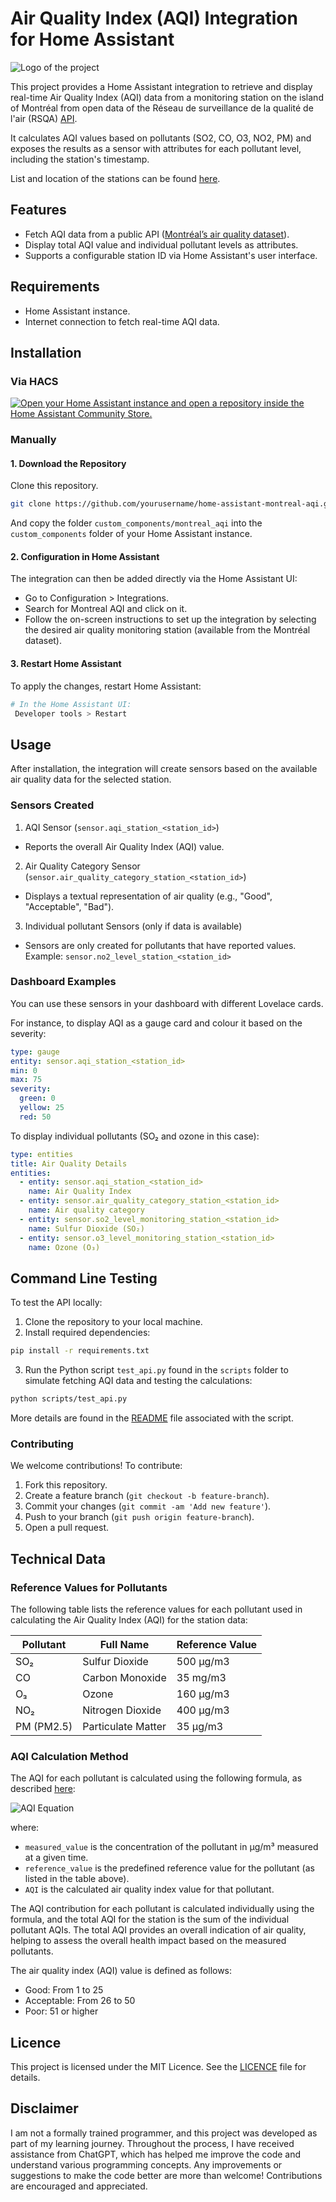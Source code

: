 # Air Quality Index (AQI) Integration for Home Assistant

![Logo of the project](montreal_aqi_logo.png)

This project provides a Home Assistant integration to retrieve and display real-time Air Quality Index (AQI) data from a monitoring station on the island of Montréal from open data of the Réseau de surveillance de la qualité de l'air (RSQA) [API](https://donnees.montreal.ca/dataset/rsqa-indice-qualite-air/resource/a25fdea2-7e86-42ac-8301-ca77db3ff17e). 

It calculates AQI values based on pollutants (SO2, CO, O3, NO2, PM) and exposes the results as a sensor with attributes for each pollutant level, including the station's timestamp.

List and location of the stations can be found [here](https://donnees.montreal.ca/dataset/rsqa-liste-des-stations/resource/29db5545-89a4-4e4a-9e95-05aa6dc2fd80).

## Features

- Fetch AQI data from a public API ([Montréal’s air quality dataset](https://donnees.montreal.ca/dataset/rsqa-indice-qualite-air/resource/a25fdea2-7e86-42ac-8301-ca77db3ff17e)).
- Display total AQI value and individual pollutant levels as attributes.
- Supports a configurable station ID via Home Assistant's user interface.

## Requirements

- Home Assistant instance.
- Internet connection to fetch real-time AQI data.

## Installation

### Via HACS

[![Open your Home Assistant instance and open a repository inside the Home Assistant Community Store.](https://my.home-assistant.io/badges/hacs_repository.svg)](https://my.home-assistant.io/redirect/hacs_repository/?owner=Normand+Cyr&repository=https%3A%2F%2Fgithub.com%2Fnormcyr%2Fhome-assistant-montreal-aqi)

### Manually

#### 1. Download the Repository

Clone this repository.

```bash
git clone https://github.com/yourusername/home-assistant-montreal-aqi.git
```

And copy the folder `custom_components/montreal_aqi` into the `custom_components` folder of your Home Assistant instance.

#### 2. Configuration in Home Assistant

The integration can then be added directly via the Home Assistant UI:

- Go to Configuration > Integrations.
- Search for Montreal AQI and click on it.
- Follow the on-screen instructions to set up the integration by selecting the desired air quality monitoring station (available from the Montréal dataset).

#### 3. Restart Home Assistant

To apply the changes, restart Home Assistant:

```bash
# In the Home Assistant UI:
 Developer tools > Restart
```

## Usage

After installation, the integration will create sensors based on the available air quality data for the selected station.

### Sensors Created

1. AQI Sensor (`sensor.aqi_station_<station_id>`)
  
- Reports the overall Air Quality Index (AQI) value.

2. Air Quality Category Sensor (`sensor.air_quality_category_station_<station_id>`)

- Displays a textual representation of air quality (e.g., "Good", "Acceptable", "Bad").

3. Individual pollutant Sensors (only if data is available)
- Sensors are only created for pollutants that have reported values. Example: `sensor.no2_level_station_<station_id>`

### Dashboard Examples

You can use these sensors in your dashboard with different Lovelace cards. 

For instance, to display AQI as a gauge card and colour it based on the severity:

```yaml
type: gauge
entity: sensor.aqi_station_<station_id>
min: 0
max: 75
severity:
  green: 0
  yellow: 25
  red: 50
```

To display individual pollutants (SO₂ and ozone in this case):

```yaml
type: entities
title: Air Quality Details
entities:
  - entity: sensor.aqi_station_<station_id>
    name: Air Quality Index
  - entity: sensor.air_quality_category_station_<station_id>
    name: Air quality category
  - entity: sensor.so2_level_monitoring_station_<station_id>
    name: Sulfur Dioxide (SO₂)
  - entity: sensor.o3_level_monitoring_station_<station_id>
    name: Ozone (O₃)
```

## Command Line Testing

To test the API locally:

1. Clone the repository to your local machine.
2. Install required dependencies:

```bash
pip install -r requirements.txt
```

3. Run the Python script `test_api.py` found in the `scripts` folder to simulate fetching AQI data and testing the calculations:

```bash
python scripts/test_api.py
```

More details are found in the [README](scripts/README.md) file associated with the script.

### Contributing

We welcome contributions! To contribute:

1. Fork this repository.
2. Create a feature branch (`git checkout -b feature-branch`).
3. Commit your changes (`git commit -am 'Add new feature'`).
4. Push to your branch (`git push origin feature-branch`).
5. Open a pull request.


## Technical Data

### Reference Values for Pollutants

The following table lists the reference values for each pollutant used in calculating the Air Quality Index (AQI) for the station data:

| Pollutant     | Full Name               | Reference Value |
|---------------|-------------------------|-----------------|
| SO₂           | Sulfur Dioxide          | 500 µg/m3       |
| CO            | Carbon Monoxide         | 35 mg/m3        |
| O₃            | Ozone                   | 160 µg/m3       |
| NO₂           | Nitrogen Dioxide        | 400 µg/m3       |
| PM (PM2.5)    | Particulate Matter      | 35 µg/m3        |

### AQI Calculation Method

The AQI for each pollutant is calculated using the following formula, as described [here](https://donnees.montreal.ca/dataset/rsqa-indice-qualite-air#methodology):

![AQI Equation](docs/aqi_equation.png)

where:
- `measured_value` is the concentration of the pollutant in µg/m³ measured at a given time.
- `reference_value` is the predefined reference value for the pollutant (as listed in the table above).
- `AQI` is the calculated air quality index value for that pollutant.

The AQI contribution for each pollutant is calculated individually using the formula, and the total AQI for the station is the sum of the individual pollutant AQIs. The total AQI provides an overall indication of air quality, helping to assess the overall health impact based on the measured pollutants.

The air quality index (AQI) value is defined as follows:

- Good: From 1 to 25
- Acceptable: From 26 to 50
- Poor: 51 or higher

## Licence

This project is licensed under the MIT Licence. See the [LICENCE](LICENCE) file for details.

## Disclaimer

I am not a formally trained programmer, and this project was developed as part of my learning journey. Throughout the process, I have received assistance from ChatGPT, which has helped me improve the code and understand various programming concepts. Any improvements or suggestions to make the code better are more than welcome! Contributions are encouraged and appreciated.
